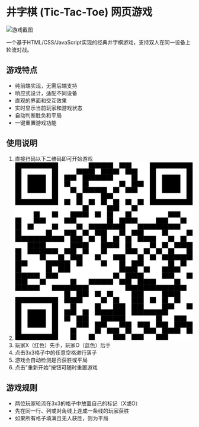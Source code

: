 # 井字棋 (Tic-Tac-Toe) 网页游戏

![游戏截图](https://github.com/user-attachments/assets/4254e147-f826-4284-a1bb-06e0db61cc49)

一个基于HTML/CSS/JavaScript实现的经典井字棋游戏，支持双人在同一设备上轮流对战。

## 游戏特点

- 纯前端实现，无需后端支持
- 响应式设计，适配不同设备
- 直观的界面和交互效果
- 实时显示当前玩家和游戏状态
- 自动判断胜负和平局
- 一键重置游戏功能

## 使用说明

1. 直接扫码以下二维码即可开始游戏
2. ![游戏二维码](game-qr.png)
3. 玩家X（红色）先手，玩家O（蓝色）后手
4. 点击3x3格子中的任意空格进行落子
5. 游戏会自动检测是否获胜或平局
6. 点击"重新开始"按钮可随时重置游戏
## 游戏规则

- 两位玩家轮流在3x3的格子中放置自己的标记（X或O）
- 先在同一行、列或对角线上连成一条线的玩家获胜
- 如果所有格子填满且无人获胜，则为平局

